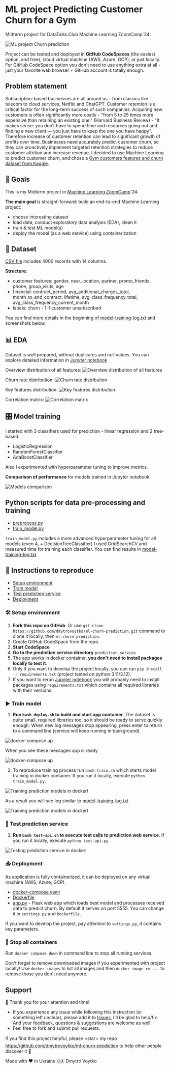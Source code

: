 # ML project Predicting Customer Churn for a Gym

Midterm project for DataTalks.Club Machine Learning ZoomCamp`24:

![ML project Churn prediction](/EDA/feature-importance.png)

Project can be tested and deployed in **GitHub CodeSpaces** (the easiest option, and free), cloud virtual machine (AWS, Azure, GCP), or just locally.
For GitHub CodeSpace option you don't need to use anything extra at all - just your favorite web browser + GitHub account is totally enough.

## Problem statement

Subscription-based businesses are all around us - from classics like telecom to cloud services, Netflix and ChatGPT. Customer retention is a critical factor for the long-term success of such companies. Acquiring new customers is often significantly more costly - "from 5 to 25 times more expensive than retaining an existing one." (Harvard Business Review) - "It makes sense: you don’t have to spend time and resources going out and finding a new client — you just have to keep the one you have happy". Therefore increase of customer retention can lead to significant growth of profits over time. 
Businesses need accurately predict customer churn, so they can proactively implement targeted retention strategies to reduce customer attrition and increase revenue.
I decided to use Machine Learning to predict customer churn, and chose a [Gym customers features and churn dataset from Kaggle](https://www.kaggle.com/datasets/adrianvinueza/gym-customers-features-and-churn).

## 🎯 Goals

This is my Midterm project in [Machine Learning ZoomCamp](https://github.com/DataTalksClub/machine-learning-zoomcamp)'24.

**The main goal** is straight-forward: build an end-to-end Machine Learning project:
- choose interesting dataset
- load data, conduct exploratory data analysis (EDA), clean it
- train & test ML model(s)
- deploy the model (as a web service) using containerization

## 🔢 Dataset

[CSV file](/data/gym_churn_us.csv) includes 4000 records with 14 columns.

**Structure**: 
- customer features: gender, near_location, partner, promo_friends, phone, group_visits, age
- financial: contract_period, avg_additional_charges_total, month_to_end_contract, lifetime, avg_class_frequency_total, avg_class_frequency_current_month
- labels: churn - 1 if customer unsubscribed

You can find more details in the beginning of [model-training-log.txt](/model-training-log.txt) and screenshots below.

## 📊 EDA

Dataset is well prepared, without duplicates and null values.
You can explore detailed information in [Jupyter notebook](/churn-prediction-3.ipynb)

Overview distribution of all features:
![Overview distribution of all features](/EDA/distribution-high-view.jpg)

Churn rate distribution:
![Churn rate distribution](/EDA/churn-distribution-overview.png)

Key features distribution:
![Key features distribution](/EDA/feature-importance.png)

Correlation matrix:
![Correlation matrix](/EDA/correlation-heatmap.png)

## 🎛 Model training

I started with 3 classifiers used for prediction - linear regression and 2 tree-based:
- LogisticRegression
- RandomForestClassifier
- AdaBoostClassifier

Also I experimented with hyperparameter tuning to improve metrics.

**Comparison of performance** for models trained in Jupyter notebook:

![Models comparison](/EDA/model-comparison.png)

## Python scripts for data pre-processing and training

- [preprocess.py](/prediction_service/preprocess.py)
- [train_model.py](/prediction_service/train_model.py)

`train_model.py` includes a more advanced hyperparameter tuning for all models (even 4, + DecisionTreeClassifier)
I used GridSearchCV and measured time for training each classifier.
You can find results in [model-training-log.txt](/model-training-log.txt)


## 🚀 Instructions to reproduce

- [Setup environment](#hammer_and_wrench-setup-environment)
- [Train model](#arrow_forward-train-model)
- [Test prediction service](#mag_right-test-prediction-service)
- [Deployment](#inbox_tray-deployment)


### :hammer_and_wrench: Setup environment

1. **Fork this repo on GitHub**. Or use `git clone https://github.com/dmytrovoytko/ml-churn-prediction.git` command to clone it locally, then `ml-churn-prediction`.
2. Create GitHub CodeSpace from the repo.
3. **Start CodeSpace**
4. **Go to the prediction service directory** `prediction_service`
5. The app works in docker container, **you don't need to install packages locally to test it**.
6. Only if you want to develop the project locally, you can run `pip install -r requirements.txt` (project tested on python 3.11/3.12).
7. If you want to rerun [Jupyter notebook](/churn-prediction-3.ipynb) you will probably need to install packages using `requirements.txt` which contains all required libraries with their versions.

### :arrow_forward: Train model

1. **Run `bash deploy.sh` to build and start app container**. The dataset is quite small, required libraries too, so it should be ready to serve quickly enough. When new log messages stop appearing, press enter to return to a command line (service will keep running in background).

![docker-compose up](/screenshots/docker-compose-00.png)

When you see these messages app is ready

![docker-compose up](/screenshots/docker-compose-01.png)

2. To reproduce training process run `bash train.sh` which starts model training in docker container. If you run it locally, execute `python train_model.py`. 

![Training prediction models in dockerl](/screenshots/model-training-1.png)

As a result you will see log similar to [model-training-log.txt](/model-training-log.txt)

![Training prediction models in dockerl](/screenshots/model-training-2.png)

### :mag_right: Test prediction service

1. **Run `bash test-api.sh` to execute test calls to prediction web service**. If you run it locally, execute `python test-api.py`. 

![Testing prediction service in dockerl](/screenshots/prediction-service-test-1.png)


### :inbox_tray: Deployment

As application is fully containerized, it can be deployed on any virtual machine (AWS, Azure, GCP).

- [docker-compose.yaml](/prediction_service/docker-compose.yaml)
- [Dockerfile](/prediction_service/Dockerfile)
- [app.py](/prediction_service/app.py) - Flask web app which loads best model and processes received data to predict churn. By default it serves on port 5555. You can change it in `settings.py` and `Dockerfile`.

If you want to develop the project, pay attention to `settings.py`, it contains key parameters.


### :stop_sign: Stop all containers

Run `docker compose down` in command line to stop all running services.

Don't forget to remove downloaded images if you experimented with project locally! Use `docker images` to list all images and then `docker image rm ...` to remove those you don't need anymore.


## Support

🙏 Thank you for your attention and time!

- If you experience any issue while following this instruction (or something left unclear), please add it to [Issues](/issues), I'll be glad to help/fix. And your feedback, questions & suggestions are welcome as well!
- Feel free to fork and submit pull requests.

If you find this project helpful, please ⭐️star⭐️ my repo 
https://github.com/dmytrovoytko/ml-churn-prediction to help other people discover it 🙏

Made with ❤️ in Ukraine 🇺🇦 Dmytro Voytko